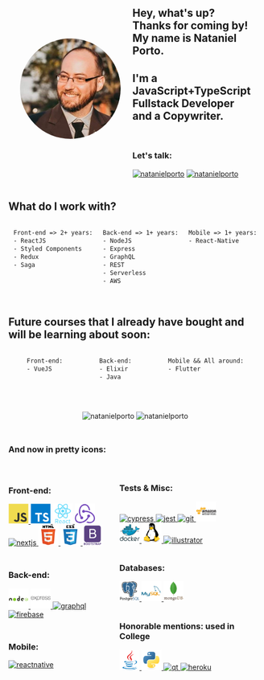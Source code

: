 <div style="max-width:1080px;margin:auto;">
<div style="display:flex;align-items:center;justify-content:center;margin:24px;max-width:1080px;">
  <img src="assets/natanielporto.jpeg" style="border-radius:50%;width:200px;height:200px" />
  <div style="padding-left:24px;display:flex;justify-content:center;flex-direction:column;">
    <div>
      <h2>Hey, what's up? Thanks for coming by! My name is Nataniel Porto.</h2>
      <h2>I'm a JavaScript+TypeScript Fullstack Developer and a Copywriter.</h2> 
    </div>
    <div style="margin-top:16px;">
      <h3 align="left">Let's talk:</h3>
      <p align="left">
        <a href="https://linkedin.com/in/natanielporto" target="blank"><img align="center" src="https://raw.githubusercontent.com/rahuldkjain/github-profile-readme-generator/master/src/images/icons/Social/linked-in-alt.svg" alt="natanielporto" height="30" width="40" /></a>
        <a href="https://www.behance.net/natanielporto" target="blank"><img align="center" src="https://raw.githubusercontent.com/rahuldkjain/github-profile-readme-generator/master/src/images/icons/Social/behance.svg" alt="natanielporto" height="30" width="40" /></a>
      </p>
    </div>
  </div>
</div>


## What do I work with?
<div style="display:flex;justify-content:space-around;margin-bottom:48px;">

```
Front-end => 2+ years:
- ReactJS
- Styled Components
- Redux
- Saga
```

```
Back-end => 1+ years:
- NodeJS
- Express
- GraphQL
- REST
- Serverless
- AWS
```

```
Mobile => 1+ years:
- React-Native
```
</div>

## Future courses that I already have bought and will be learning about soon:

<div style="display:flex;justify-content:space-around;margin-bottom:48px;">

```
Front-end:
- VueJS
```

```
Back-end:
- Elixir
- Java
```

```
Mobile && All around:
- Flutter
```
</div>

<p align="center" style="margin-top:24px;margin-bottom:48px;">
  <img src="https://github-readme-stats.vercel.app/api/top-langs?username=natanielporto&show_icons=true&locale=en&layout=compact&theme=radical" alt="natanielporto" />
  <img src="https://github-readme-stats.vercel.app/api?username=natanielporto&show_icons=true&locale=en&theme=radical" alt="natanielporto" />
</p>

<h3 align="left">And now in pretty icons:</h3>

<br>

<div style="display:flex;justify-content:space-around;">
  <div style="display:flex;flex-direction:column;justify-content:space-around;">
    <div>
      <p> 
        <h3 align="left">Front-end:</h3>
        <a href="https://developer.mozilla.org/en-US/docs/Web/JavaScript" target="_blank"> <img src="https://raw.githubusercontent.com/devicons/devicon/master/icons/javascript/javascript-original.svg" alt="javascript" width="40" height="40"/> </a> 
        <a href="https://www.typescriptlang.org/" target="_blank"> <img src="https://raw.githubusercontent.com/devicons/devicon/master/icons/typescript/typescript-original.svg" alt="typescript" width="40" height="40"/> </a>
        <a href="https://reactjs.org/" target="_blank"> <img src="https://raw.githubusercontent.com/devicons/devicon/master/icons/react/react-original-wordmark.svg" alt="react" width="40" height="40"/> </a> 
        <a href="https://redux.js.org" target="_blank"> <img src="https://raw.githubusercontent.com/devicons/devicon/master/icons/redux/redux-original.svg" alt="redux" width="40" height="40"/> </a> 
        <br>
        <a href="https://nextjs.org/" target="_blank"> <img src="https://cdn.worldvectorlogo.com/logos/nextjs-3.svg" alt="nextjs" width="40" height="40"/> </a> 
        <a href="https://www.w3.org/html/" target="_blank"> <img src="https://raw.githubusercontent.com/devicons/devicon/master/icons/html5/html5-original-wordmark.svg" alt="html5" width="40" height="40"/> </a> 
        <a href="https://www.w3schools.com/css/" target="_blank"> <img src="https://raw.githubusercontent.com/devicons/devicon/master/icons/css3/css3-original-wordmark.svg" alt="css3" width="40" height="40"/> </a> 
        <a href="https://getbootstrap.com" target="_blank"> <img src="https://raw.githubusercontent.com/devicons/devicon/master/icons/bootstrap/bootstrap-plain-wordmark.svg" alt="bootstrap" width="40" height="40"/> </a> 
      </p>
    </div>
    <div>
      <p> 
        <h3 align="left">Back-end:</h3>
        <a href="https://nodejs.org" target="_blank"> <img src="https://raw.githubusercontent.com/devicons/devicon/master/icons/nodejs/nodejs-original-wordmark.svg" alt="nodejs" width="40" height="40"/> </a> 
        <a href="https://expressjs.com" target="_blank"> <img src="https://raw.githubusercontent.com/devicons/devicon/master/icons/express/express-original-wordmark.svg" alt="express" width="40" height="40"/> </a> 
        <a href="https://graphql.org" target="_blank"> <img src="https://www.vectorlogo.zone/logos/graphql/graphql-icon.svg" alt="graphql" width="40" height="40"/> </a> 
        <a href="https://firebase.google.com/" target="_blank"> <img src="https://www.vectorlogo.zone/logos/firebase/firebase-icon.svg" alt="firebase" width="40" height="40"/> </a> 
      </p>
    </div>
    <div>
      <p align="center"> 
        <h3 align="left">Mobile:</h3>
        <a href="https://reactnative.dev/" target="_blank"> <img src="https://reactnative.dev/img/header_logo.svg" alt="reactnative" width="40" height="40"/> </a>
      </p>
    </div>
  </div>

  <div style="display:flex;flex-direction:column;justify-content:space-around;">
    <div>
      <p align="center"> 
        <h3 align="left">Tests & Misc:</h3>
        <a href="https://www.cypress.io" target="_blank"> <img src="https://raw.githubusercontent.com/simple-icons/simple-icons/6e46ec1fc23b60c8fd0d2f2ff46db82e16dbd75f/icons/cypress.svg" alt="cypress" width="40" height="40"/> </a> 
        <a href="https://jestjs.io" target="_blank"> <img src="https://www.vectorlogo.zone/logos/jestjsio/jestjsio-icon.svg" alt="jest" width="40" height="40"/> </a> 
        <a href="https://git-scm.com/" target="_blank"> <img src="https://www.vectorlogo.zone/logos/git-scm/git-scm-icon.svg" alt="git" width="40" height="40"/> </a> 
        <a href="https://aws.amazon.com" target="_blank"> <img src="https://raw.githubusercontent.com/devicons/devicon/master/icons/amazonwebservices/amazonwebservices-original-wordmark.svg" alt="aws" width="40" height="40"/> </a>
        <br>
        <a href="https://www.docker.com/" target="_blank"> <img src="https://raw.githubusercontent.com/devicons/devicon/master/icons/docker/docker-original-wordmark.svg" alt="docker" width="40" height="40"/> </a>
        <a href="https://www.linux.org/" target="_blank"> <img src="https://raw.githubusercontent.com/devicons/devicon/master/icons/linux/linux-original.svg" alt="linux" width="40" height="40"/> </a> 
        <a href="https://www.adobe.com/in/products/illustrator.html" target="_blank"> <img src="https://www.vectorlogo.zone/logos/adobe_illustrator/adobe_illustrator-icon.svg" alt="illustrator" width="40" height="40"/> </a> 
      </p>
    </div>
    <div>
      <p align="center"> 
        <h3 align="left">Databases:</h3>
        <a href="https://www.postgresql.org" target="_blank"> <img src="https://raw.githubusercontent.com/devicons/devicon/master/icons/postgresql/postgresql-original-wordmark.svg" alt="postgresql" width="40" height="40"/> </a> 
        <a href="https://www.mysql.com/" target="_blank"> <img src="https://raw.githubusercontent.com/devicons/devicon/master/icons/mysql/mysql-original-wordmark.svg" alt="mysql" width="40" height="40"/> </a> 
        <a href="https://www.mongodb.com/" target="_blank"> <img src="https://raw.githubusercontent.com/devicons/devicon/master/icons/mongodb/mongodb-original-wordmark.svg" alt="mongodb" width="40" height="40"/> </a> 
      </p>
    </div>
    <div>
      <p align="center"> 
        <h3 align="left">Honorable mentions: used in College</h3>
        <a href="https://www.java.com" target="_blank"> <img src="https://raw.githubusercontent.com/devicons/devicon/master/icons/java/java-original.svg" alt="java" width="40" height="40"/> </a>
        <a href="https://www.python.org" target="_blank"> <img src="https://raw.githubusercontent.com/devicons/devicon/master/icons/python/python-original.svg" alt="python" width="40" height="40"/> </a>
        <a href="https://www.qt.io/" target="_blank"> <img src="https://upload.wikimedia.org/wikipedia/commons/0/0b/Qt_logo_2016.svg" alt="qt" width="40" height="40"/> </a>
        <a href="https://heroku.com" target="_blank"> <img src="https://www.vectorlogo.zone/logos/heroku/heroku-icon.svg" alt="heroku" width="40" height="40"/> </a> 
      </p>
    </div>
  </div>
</div>

